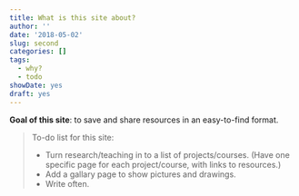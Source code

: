 ```yaml
---
title: What is this site about?
author: ''
date: '2018-05-02'
slug: second
categories: []
tags:
  - why?
  - todo
showDate: yes
draft: yes
---
```


**Goal of this site**: to save and share resources in an easy-to-find format. 

> To-do list for this site:
>
> * Turn research/teaching in to a list of projects/courses. (Have one specific page for each project/course, with links to resources.)
> * Add a gallary page to show pictures and drawings.
> * Write often. 

